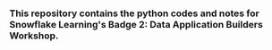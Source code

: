 ### This repository contains the python codes and notes for Snowflake Learning's Badge 2: Data Application Builders Workshop.
